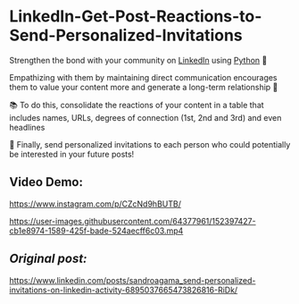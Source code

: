 # LinkedIn-Get-Post-Reactions-to-Send-Personalized-Invitations

Strengthen the bond with your community on [LinkedIn](https://www.linkedin.com/) using [Python](https://www.python.org/) 🐍

Empathizing with them by maintaining direct communication encourages them to value your content more and generate a long-term relationship 🙌

📚 To do this, consolidate the reactions of your content in a table that includes names, URLs, degrees of connection (1st, 2nd and 3rd) and even headlines

📩 Finally, send personalized invitations to each person who could potentially be interested in your future posts!

## Video Demo:

https://www.instagram.com/p/CZcNd9hBUTB/

https://user-images.githubusercontent.com/64377961/152397427-cb1e8974-1589-425f-bade-524aecff6c03.mp4

## *Original post:*

https://www.linkedin.com/posts/sandroagama_send-personalized-invitations-on-linkedin-activity-6895037665473826816-RiDk/
